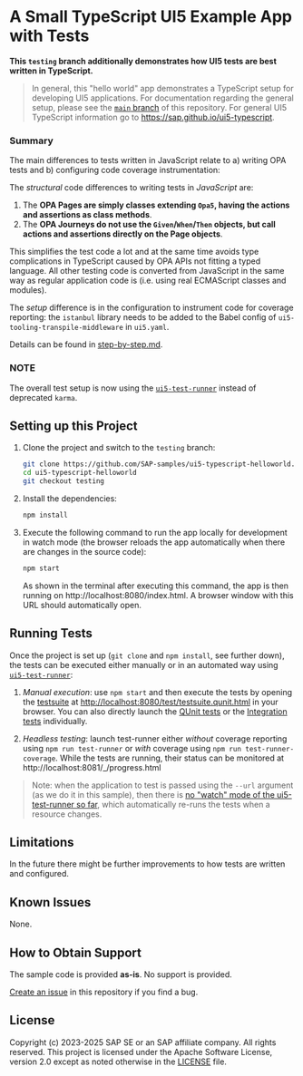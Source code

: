 # A Small TypeScript UI5 Example App with Tests

**This `testing` branch additionally demonstrates how UI5 tests are best written in TypeScript.** 
> In general, this "hello world" app demonstrates a TypeScript setup for developing UI5 applications. For documentation regarding the general setup, please see the [`main` branch](https://github.com/SAP-samples/ui5-typescript-helloworld/tree/main) of this repository. For general UI5 TypeScript information go to https://sap.github.io/ui5-typescript.

### Summary

The main differences to tests written in JavaScript relate to a) writing OPA tests and b) configuring code coverage instrumentation:

The *structural* code differences to writing tests in *JavaScript* are:
1. The **OPA Pages are simply classes extending `Opa5`, having the actions and assertions as class methods**.
2. The **OPA Journeys do not use the `Given`/`When`/`Then` objects, but call actions and assertions directly on the Page objects**. 

This simplifies the test code a lot and at the same time avoids type complications in TypeScript caused by OPA APIs not fitting a typed language. 
All other testing code is converted from JavaScript in the same way as regular application code is (i.e. using real ECMAScript classes and modules).

The *setup* difference is in the configuration to instrument code for coverage reporting: the `istanbul` library needs to be added to the Babel config of `ui5-tooling-transpile-middleware` in `ui5.yaml`.

Details can be found in [step-by-step.md](step-by-step.md).

### NOTE

The overall test setup is now using the [`ui5-test-runner`](https://github.com/ArnaudBuchholz/ui5-test-runner) instead of deprecated `karma`.


## Setting up this Project

1. Clone the project and switch to the `testing` branch:

   ```sh
   git clone https://github.com/SAP-samples/ui5-typescript-helloworld.git
   cd ui5-typescript-helloworld
   git checkout testing
   ```

1. Install the dependencies:

   ```sh
   npm install
   ```

1. Execute the following command to run the app locally for development in watch mode (the browser reloads the app automatically when there are changes in the source code):

   ```sh
   npm start
   ```

   As shown in the terminal after executing this command, the app is then running on http://localhost:8080/index.html. A browser window with this URL should automatically open.


## Running Tests

Once the project is set up (`git clone` and `npm install`, see further down), the tests can be executed either manually or in an automated way using [`ui5-test-runner`](https://github.com/ArnaudBuchholz/ui5-test-runner):

1. *Manual execution*: use `npm start` and then execute the tests by opening the [testsuite](http://localhost:8080/test/testsuite.qunit.html) at [http://localhost:8080/test/testsuite.qunit.html](http://localhost:8080/test/testsuite.qunit.html) in your browser. You can also directly launch the [QUnit tests](http://localhost:8080/test/Test.qunit.html?testsuite=test-resources/ui5/typescript/helloworld/testsuite.qunit&test=unit/unitTests) or the [Integration tests](http://localhost:8080/test/Test.qunit.html?testsuite=test-resources/ui5/typescript/helloworld/testsuite.qunit&test=integration/opaTests) individually.
<!-- 2. *Test-driven* development by running Karma in watch mode using `npm run karma` (which triggers the test each time a source file changes) -->
2. *Headless testing*: launch test-runner either *without* coverage reporting using `npm run test-runner` or *with* coverage using `npm run test-runner-coverage`.
While the tests are running, their status can be monitored at http://localhost:8081/_/progress.html

> Note: when the application to test is passed using the `--url` argument (as we do it in this sample), then there is [no "watch" mode of the ui5-test-runner so far](https://github.com/ArnaudBuchholz/ui5-test-runner/issues/119), which automatically re-runs the tests when a resource changes. 

## Limitations

In the future there might be further improvements to how tests are written and configured.

## Known Issues

None.

## How to Obtain Support

The sample code is provided **as-is**. No support is provided.

[Create an issue](https://github.com/SAP-samples/ui5-typescript-helloworld/issues) in this repository if you find a bug.

## License

Copyright (c) 2023-2025 SAP SE or an SAP affiliate company. All rights reserved.
This project is licensed under the Apache Software License, version 2.0 except as noted otherwise in the [LICENSE](LICENSE) file.
